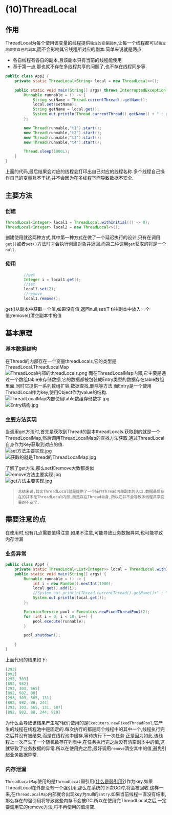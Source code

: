 # (10)ThreadLocal

## 作用

ThreadLocal为每个使用该变量的线程提供```独立的变量副本```,让每一个线程都可以```独立地改变自己的副本```,而不会影响其它线程所对应的副本.简单来说就是两点:

- 各自线程有各自的副本,且该副本只有当前的线程能使用
- 基于第一点,那也就不存在多线程共享的问题了,也不存在线程同步等.

```java
public class App2 {
    private static ThreadLocal<String> local = new ThreadLocal<>();

    public static void main(String[] args) throws InterruptedException {
        Runnable runnable = () -> {
            String setName = Thread.currentThread().getName();
            local.set(setName);
            String getName = local.get();
            System.out.println(Thread.currentThread().getName() + " : getName = " + getName);
        };

        new Thread(runnable,"t1").start();
        new Thread(runnable,"t2").start();
        new Thread(runnable,"t3").start();
        new Thread(runnable,"t4").start();

        Thread.sleep(1000L);
    }
}
```

上面的代码,最后结果会对应的线程会打印出自己对应的线程名称.多个线程自己操作自己的变量互不干扰,并不会因为在多线程下而导致数据不安全.

## 主要方法

### 创建

``` java
ThreadLocal<Integer> local1 = ThreadLocal.withInitial(() -> 0);
ThreadLocal<Integer> local2 = new ThreadLocal<>();
```

创建使用就这两种方式,其中第一种方式在做了一个延迟执行的设计,只有在调用```get()```或者```set()```方法时才会执行创建对象并返回.而第二种调用```get```获取的将是一个```null```.

### 使用

``` java
        //get
        Integer i = local1.get();
        //set
        local1.set(2);
        //remove
        local1.remove();
```

get()从副本中获取一个值,如果没有值,返回null;set(T t)往副本中放入一个值;remove()清空副本中的值

## 基本原理

### 基本数据结构

在Thread的内部存在一个变量threadLocals,它的类型是ThreadLocal.ThreadLocalMap  
![ThreadLocal内部的threadLocals.png](https://i.loli.net/2019/11/27/6vGc7jzQSfWxeHo.png)
而在ThreadLocalMap内部,它主要是通过一个数组table来存储数据,它的数据都被包装成Entry类型的数据存在table数组里面.同时它提供一系列数组扩容,数据查找,删除等方法.而Entry是一个使用ThreadLocal作为key,使用Object作为value的结构.  
![ThreadLocalMap内部使用table数组存储数字.jpg](https://i.loli.net/2019/11/27/OAmaRiU6nIKw8b5.png)  
![Entry结构.jpg](https://i.loli.net/2019/11/27/54copRbm1qtMZsh.png)

### 主要方法实现

当调用get方法时,首先是获取到Thread的副本threadLocals.获取到的就是一个ThreadLocalMap,然后调用ThreadLocalMap的查找方法获取,通过ThreadLocal自身作为Key获取到对应的值.  
![set方法主要实现.jpg](https://i.loli.net/2019/11/27/knM5ef4ChyKEDvB.png)  
![获取的就是Thread的ThreadLocalMap.jpg](https://i.loli.net/2019/11/27/biotdcz3yIZJau9.png)  

了解了get方法,那么set和remove大致都类似  
![remove方法主要实现.jpg](https://i.loli.net/2019/11/27/lwXQWquNsDeg5pV.png)  
![get方法主要实现.jpg](https://i.loli.net/2019/11/27/6rFVUfSClJPqynu.png)  
> ```总结来说,其实ThreadLocal就是提供了一个操作Thread内部副本的入口.数据最后存在的并不是ThreadLocal内部,而是存在Thread自身,所以它并不会导致多线程共享变量的不安全.```

## 需要注意的点

在使用时,也有几点需要值得注意.如果不注意,可能导致业务数据异常,也可能导致内存泄漏

### 业务异常

``` java
public class App4 {
    private static ThreadLocal<List<Integer>> local = ThreadLocal.withInitial(LinkedList::new);
    public static void main(String[] args) {
        Runnable runnable = () -> {
            int i = new Random().nextInt(1000);
            local.get().add(i);
            //System.out.println(Thread.currentThread().getName()+" : "+local.get());
            System.out.println(local.get());
        };

        ExecutorService pool = Executors.newFixedThreadPool(2);
        for (int i = 0; i < 10; i++) {
            pool.execute(runnable);
        }

        pool.shutdown();

    }
}
```

上面代码的结果如下:

```java
[293]
[892]
[293, 303]
[892, 982]
[293, 303, 565]
[892, 982, 88]
[293, 303, 565, 131]
[892, 982, 88, 244]
[293, 303, 565, 131, 587]
[892, 982, 88, 244, 919]
```

为什么会导致该结果产生呢?我们使用的是```Executors.newFixedThreadPool```,它产生的线程在线程池中是固定的.每次执行的都是两个线程中的其中一个,线程执行完之后并没有被结束,而是在线程池中缓存,等待执行下一次任务.正是因为如此,该线程上一次产生了一个随机数存在列表中,在任务执行完之后没有清空副本中的值,这就导致了业务数据的异常.所以在使用完之后,最好调用```remove```清空其中的值,避免引起业务数据异常.

### 内存泄漏

```ThreadLocalMap```使用的是```ThreadLocal```弱引用([什么是弱引用?](https://www.jianshu.com/p/43f80b057b97 "什么是弱引用"))作为key.如果ThreadLocal在外部没有一个强引用,那么在系统的下次GC时,将会被回收.这样一来,在```ThreadLocalMap```内部就会出现key为null的```Entry```.如果当前线程一直没有结束,那么存在的强引用将导致这些内存不会被GC.所以在使用完ThreadLocal之后,一定要调用它的remove方法,将不再使用的值清空.
